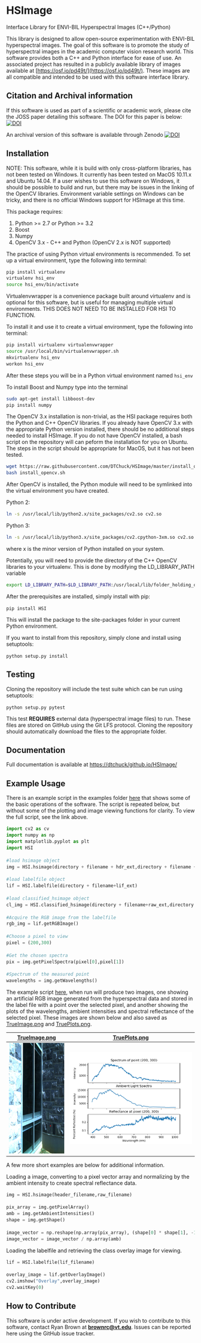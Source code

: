 # HSImage #

Interface Library for ENVI-BIL Hyperspectral Images
(C++/Python)

This library is designed to allow open-source experimentation with ENVI-BIL hyperspectral images. The goal of this software is to promote the study of hyperspectral images in the academic computer vision research world. This software provides both a C++ and Python interface for ease of use. An associated project has resulted in a publicly available library of images available at [https://osf.io/pd49t/](https://osf.io/pd49t/). These images are all compatible and intended to be used with this software interface library.

## Citation and Archival information
If this software is used as part of a scientific or academic work, please cite the JOSS paper detailing this software. The DOI for this paper is below:
[![DOI](http://joss.theoj.org/papers/10.21105/joss.00630/status.svg)](https://doi.org/10.21105/joss.00630)

An archival version of this software is available through Zenodo
[![DOI](https://zenodo.org/badge/96904936.svg)](https://zenodo.org/badge/latestdoi/96904936)

## Installation ##
NOTE: This software, while it is build with only cross-platform libraries, has not been tested on Windows. It currently has been tested on MacOS 10.11.x and Ubuntu 14.04. If a user wishes to use this software on Windows, it should be possible to build and run, but there may be issues in the linking of the OpenCV libraries. Environment variable settings on Windows can be tricky, and there is no official Windows support for HSImage at this time.

This package requires: 
1) Python >= 2.7 or Python >= 3.2
2) Boost
3) Numpy
4) OpenCV 3.x - C++ and Python
	(OpenCV 2.x is NOT supported)


The practice of using Python virtual environments is recommended. To set up a virtual environment, type the following into terminal:
```bash
pip install virtualenv
virtualenv hsi_env
source hsi_env/bin/activate
```

Virtualenvwrapper is a convenience package built around virtualenv and is optional for this software, but is useful for managing multiple virtual environments. THIS DOES NOT NEED TO BE INSTALLED FOR HSI TO FUNCTION.

 To install it and use it to create a virtual environment, type the following into terminal:
```bash
pip install virtualenv virtualenvwrapper
source /usr/local/bin/virtualenvwrapper.sh
mkvirtualenv hsi_env
workon hsi_env
```

After these steps you will be in a Python virtual environment named `hsi_env`

To install Boost and Numpy type into the terminal
```bash
sudo apt-get install libboost-dev
pip install numpy
```

The OpenCV 3.x installation is non-trivial, as the HSI package requires both the Python and C++ OpenCV libraries. If you already have OpenCV 3.x with the appropriate Python version installed, there should be no additional steps needed to install HSImage.
If you do not have OpenCV installed, a bash script on the repository will can peform the installation for you on Ubuntu. The steps in the script should be appropriate for MacOS, but it has not been tested.
```bash
wget https://raw.githubusercontent.com/DTChuck/HSImage/master/install_opencv.sh
bash install_opencv.sh
```

After OpenCV is installed, the Python module will need to be symlinked into the virtual environment you have created.

Python 2:
```bash
ln -s /usr/local/lib/python2.x/site_packages/cv2.so cv2.so
```
Python 3:
```bash
ln -s /usr/local/lib/python3.x/site_packages/cv2.cpython-3xm.so cv2.so
```
where x is the minor version of Python installed on your system.

Potentially, you will need to provide the directory of the C++ OpenCV libraries to your virtualenv. This is done by modifying the LD_LIBRARY_PATH variable
```bash
export LD_LIBRARY_PATH=$LD_LIBRARY_PATH:/usr/local/lib/folder_holding_opencv_libs/
```

After the prerequisites are installed, simply install with pip:

`pip install HSI`

This will install the package to the site-packages folder in your current Python environment.

If you want to install from this repository, simply clone and install using setuptools:

`python setup.py install`


## Testing ##
Cloning the repository will include the test suite which can be run using setuptools:

`python setup.py pytest`

This test **REQUIRES** external data (hyperspectral image files) to run. These files are stored on GitHub using the Git LFS protocol. Cloning the repository should automatically download the files to the appropriate folder. 

## Documentation ## 
Full documentation is available at [https://dtchuck/github.io/HSImage/](https://dtchuck.github.io/HSImage/)

## Example Usage ##
There is an example script in the examples folder [here](examples/examples.py) that shows some of the basic operations of the software. The script is repeated below, but without some of the plotting and image viewing functions for clarity. To view the full script, see the link above.

```python
import cv2 as cv
import numpy as np
import matplotlib.pyplot as plt
import HSI

#load hsimage object
img = HSI.hsimage(directory + filename + hdr_ext,directory + filename + raw_ext,[directory + VIS_spec_file,directory + NIR_spec_file])

#load labelfile object
lif = HSI.labelfile(directory + filename+lif_ext)

#load classified_hsimage object
cl_img = HSI.classified_hsimage(directory + filename+raw_ext,directory + filename+hdr_ext,directory + filename+lif_ext)

#Acquire the RGB image from the labelfile
rgb_img = lif.getRGBImage()

#Choose a pixel to view
pixel = (200,300)

#Get the chosen spectra
pix = img.getPixelSpectra(pixel[0],pixel[1])

#Spectrum of the measured point
wavelengths = img.getWavelengths()
```

The example script [here](examples/examples.py), when run will produce two images, one showing an artificial RGB image generated from the hyperspectral data and stored in the label file with a point over the selected pixel, and another showing the plots of the wavelengths, ambient intensities and spectral reflectance of the selected pixel. These images are shown below and also saved as [TrueImage.png](examples/TrueImage.png) and [TruePlots.png](examples/TruePlots.png).

[TrueImage.png](examples/TrueImage.png) | [TruePlots.png](examples/TruePlots.png)
:-------------------------------------------------:|:---------------------------------------:
<img src="https://github.com/DTChuck/HSImage/blob/master/examples/TrueImage.png" width="200">|<img src="https://github.com/DTChuck/HSImage/blob/master/examples/TruePlots.png" width = "600">


A few more short examples are below for additional information.

Loading a image, converting to a pixel vector array and normalizing by the ambient intensity to create spectral reflectance data.

```python
img = HSI.hsimage(header_filename,raw_filename)

pix_array = img.getPixelArray()
amb = img.getAmbientIntensities()
shape = img.getShape()

image_vector = np.reshape(np.array(pix_array), (shape[0] * shape[1], -1))
image_vector = image_vector / np.array(amb)
```

Loading the labelfile and retrieving the class overlay image for viewing.
```python
lif = HSI.labelfile(lif_filename)

overlay_image = lif.getOverlayImage()
cv2.imshow("Overlay",overlay_image)
cv2.waitKey(0)
```

## How to Contribute ##
This software is under active development. If you wish to contribute to this software, contact Ryan Brown at **brownrc@vt.edu**. Issues can be reported here using the GitHub issue tracker.

